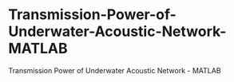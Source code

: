 # Transmission-Power-of-Underwater-Acoustic-Network-MATLAB
Transmission Power of Underwater Acoustic Network - MATLAB
